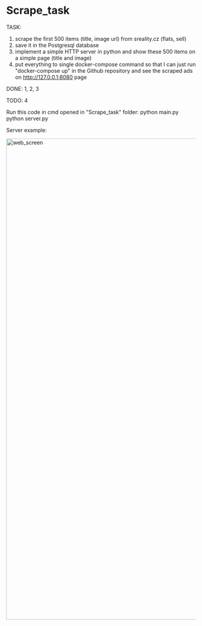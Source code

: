 # Scrape_task

TASK:
1) scrape the first 500 items (title, image url) from sreality.cz (flats, sell) 
2) save it in the Postgresql database
3) implement a simple HTTP server in python and show these 500 items on a simple page (title and image)
4) put everything to single docker-compose command so that I can just run "docker-compose up" in the Github repository and see the scraped ads on http://127.0.0.1:8080 page

DONE: 1, 2, 3

TODO: 4

Run this code in cmd opened in "Scrape_task" folder:
python main.py
python server.py

Server example:

<img width="1280" alt="web_screen" src="https://github.com/AlenaViktorova/Scrape_task/assets/134233124/8db91bb3-db4c-47f6-aa57-8465b8b61be6">
